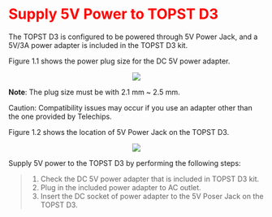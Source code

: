 <h1 style="color:red">
  Supply 5V Power to TOPST D3
</h1>


The TOPST D3 is configured to be powered through 5V Power Jack, and a 5V/3A power adapter is included in the TOPST D3 kit.  


Figure 1.1 shows the power plug size for the DC 5V power adapter.  
<p align="center"><img src="https://github.com/Topst-Dev/Documentation/assets/161264431/d12fe96d-e73b-41fb-998e-a0cb92eea39d"></p>  

**Note**: The plug size must be with 2.1 mm ~ 2.5 mm.  

Caution: Compatibility issues may occur if you use an adapter other than the one provided by Telechips.  


Figure 1.2 shows the location of 5V Power Jack on the TOPST D3.  
<p align="center"><img src="https://github.com/Topst-Dev/Documentation/assets/161264431/3a5f5737-1d45-4c4a-9d5a-3aab1abec715"></p>  


Supply 5V power to the TOPST D3 by performing the following steps:
>  1. Check the DC 5V power adapter that is included in TOPST D3 kit.
>  2. Plug in the included power adapter to AC outlet.
>  3. Insert the DC socket of power adapter to the 5V Poser Jack on the TOPST D3.
